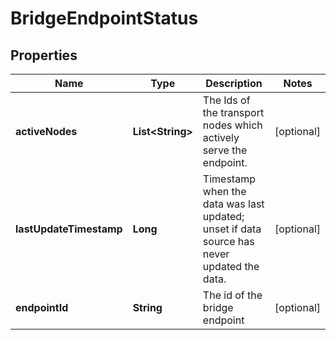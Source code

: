 # BridgeEndpointStatus

## Properties
Name | Type | Description | Notes
------------ | ------------- | ------------- | -------------
**activeNodes** | **List&lt;String&gt;** | The Ids of the transport nodes which actively serve the endpoint. |  [optional]
**lastUpdateTimestamp** | **Long** | Timestamp when the data was last updated; unset if data source has never updated the data. |  [optional]
**endpointId** | **String** | The id of the bridge endpoint |  [optional]
